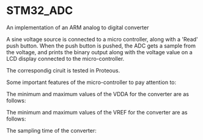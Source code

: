 # STM32_ADC
An implementation of an ARM analog to digital converter


A sine voltage source is connected to a micro controller, along with a 'Read' push button. When the push button is pushed, the ADC gets a sample from the voltage, and prints the binary output along with the voltage value on a LCD display connected to the micro-controller.

The correspondig ciruit is tested in Proteous.

Some important features of the micro-controller to pay attention to:

The minimum and maximum values of the VDDA for the converter are as follows:

The minimum and maximum values of the VREF for the converter are as follows:

The sampling time of the converter:
